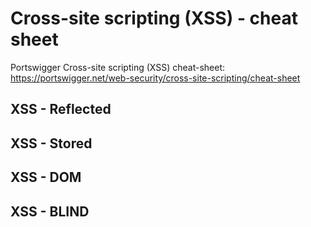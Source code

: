 # Cross-site scripting (XSS) - cheat sheet
Portswigger Cross-site scripting (XSS) cheat-sheet: https://portswigger.net/web-security/cross-site-scripting/cheat-sheet

## XSS - Reflected

## XSS - Stored

## XSS - DOM

## XSS - BLIND
